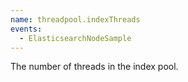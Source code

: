 ```yaml
---
name: threadpool.indexThreads
events:
  - ElasticsearchNodeSample
---
```


The number of threads in the index pool.